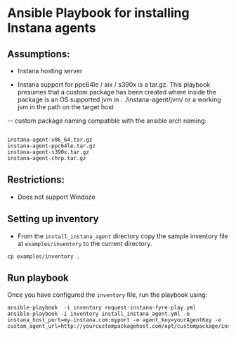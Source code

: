 # Ansible Playbook for installing Instana agents 

## Assumptions:

- Instana hosting server

- Instana support for ppc64le / aix / s390x is a tar.gz.  This playbook presumes that a custom package has been created where inside the package is an OS supported jvm in : ./instana-agent/jvm/ or a working jvm in the path on the target host

-- custom package naming compatible with the ansible arch naming:

```

instana-agent-x86_64.tar.gz
instana-agent-ppc64le.tar.gz
instana-agent-s390x.tar.gz
instana-agent-chrp.tar.gz

```


## Restrictions:

- Does not support Windoze

## Setting up inventory

- From the `install_instana_agent` directory copy the sample inventory file at `examples/inventory` to the  current directory.

```
cp examples/inventory .
```

## Run playbook

Once you have configured the `inventory` file, run the playbook using:

```
ansible-playbook  -i inventory request-instana-fyre-play.yml 
ansible-playbook -i inventory install_instana_agent.yml -e instana_host_port=my-instana.com:myport -e agent_key=yourAgentKey -e custom_agent_url=http://yourcustompackagehost.com/opt/custompackage/instana

```

